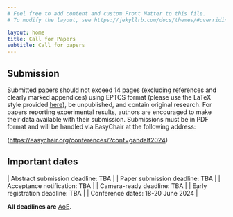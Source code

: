 ```yaml
---
# Feel free to add content and custom Front Matter to this file.
# To modify the layout, see https://jekyllrb.com/docs/themes/#overriding-theme-defaults

layout: home
title: Call for Papers
subtitle: Call for papers
---
```


## Submission ##

Submitted papers should not exceed 14 pages (excluding references and clearly marked appendices) using EPTCS format (please use the LaTeX style provided [here](https://style.eptcs.org/)), be unpublished, and contain original research. For papers reporting experimental results, authors are encouraged to make their data available with their submission. Submissions must be in PDF format and will be handled via EasyChair at the following address:

(https://easychair.org/conferences/?conf=gandalf2024)

## Important dates ##

<div class="datatable-begin"></div>

| Abstract submission deadline: TBA |
| Paper submission deadline: TBA |
| Acceptance notification: TBA |
| Camera-ready deadline: TBA |
| Early registration deadline: TBA |
| Conference dates: 18-20 June 2024 |

<div class="datatable-end"></div>

**All deadlines are** [AoE](https://time.is/Anywhere_on_Earth).